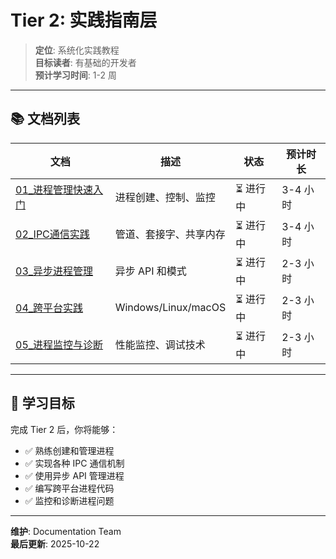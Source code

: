 # Tier 2: 实践指南层

> **定位**: 系统化实践教程  
> **目标读者**: 有基础的开发者  
> **预计学习时间**: 1-2 周

---

## 📚 文档列表

| 文档 | 描述 | 状态 | 预计时长 |
|------|------|------|----------|
| [01_进程管理快速入门](./01_进程管理快速入门.md) | 进程创建、控制、监控 | ⏳ 进行中 | 3-4 小时 |
| [02_IPC通信实践](./02_IPC通信实践.md) | 管道、套接字、共享内存 | ⏳ 进行中 | 3-4 小时 |
| [03_异步进程管理](./03_异步进程管理.md) | 异步 API 和模式 | ⏳ 进行中 | 2-3 小时 |
| [04_跨平台实践](./04_跨平台实践.md) | Windows/Linux/macOS | ⏳ 进行中 | 2-3 小时 |
| [05_进程监控与诊断](./05_进程监控与诊断.md) | 性能监控、调试技术 | ⏳ 进行中 | 2-3 小时 |

---

## 🎯 学习目标

完成 Tier 2 后，你将能够：

- ✅ 熟练创建和管理进程
- ✅ 实现各种 IPC 通信机制
- ✅ 使用异步 API 管理进程
- ✅ 编写跨平台进程代码
- ✅ 监控和诊断进程问题

---

**维护**: Documentation Team  
**最后更新**: 2025-10-22
